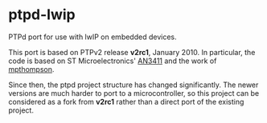 # ptpd-lwip
PTPd port for use with lwIP on embedded devices.

This port is based on PTPv2 release **v2rc1**, January 2010. In particular, the code is based on ST Microelectronics' [AN3411](http://www.bdtic.com/download/ST/AN3411.pdf) and the work of [mpthompson](https://github.com/mpthompson/stm32_f4_ptpd).

Since then, the ptpd project structure has changed significantly. The newer versions are much harder to port to a microcontroller, so this project can be considered as a fork from **v2rc1** rather than a direct port of the existing project.
